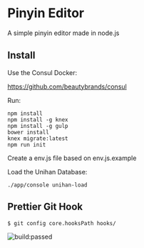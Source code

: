 # Pinyin Editor
A simple pinyin editor made in node.js

## Install
Use the Consul Docker:

https://github.com/beautybrands/consul



Run:
```
npm install
npm install -g knex
npm install -g gulp
bower install
knex migrate:latest
npm run init
```

Create a env.js file based on env.js.example


Load the Unihan Database:
```
./app/console unihan-load
```
## Prettier Git Hook

```
$ git config core.hooksPath hooks/
```

<img src="https://travis-ci.org/pierophp/pinyin.svg" alt="build:passed">

